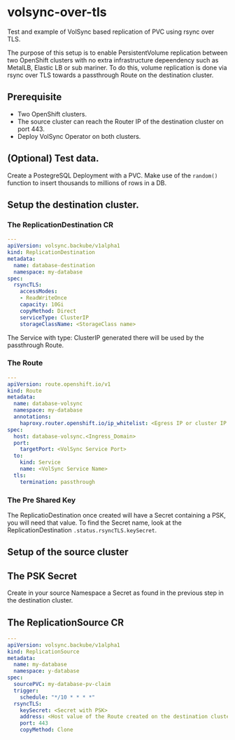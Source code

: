 # volsync-over-tls
Test and example of VolSync based replication of PVC using rsync over TLS.

The purpose of this setup is to enable PersistentVolume replication between two OpenShift clusters with no extra infrastructure depeendency such as MetalLB, Elastic LB or sub mariner.
To do this, volume replication is done via rsync over TLS towards a passthrough Route on the destination cluster.

## Prerequisite 
- Two OpenShift clusters.
- The source cluster can reach the Router IP of the destination cluster on port 443.
- Deploy VolSync Operator on both clusters.

## (Optional) Test data.
Create a PostegreSQL Deployment with a PVC. Make use of the `random()` function to insert thousands to millions of rows in a DB.

## Setup the destination cluster.
### The ReplicationDestination CR
```yaml
---
apiVersion: volsync.backube/v1alpha1
kind: ReplicationDestination
metadata:
  name: database-destination
  namespace: my-database
spec:
  rsyncTLS:
    accessModes:
    - ReadWriteOnce
    capacity: 10Gi
    copyMethod: Direct
    serviceType: ClusterIP
    storageClassName: <StorageClass name>
```
The Service with type: ClusterIP generated there will be used by the passthrough Route.

### The Route
```yaml
---
apiVersion: route.openshift.io/v1
kind: Route
metadata:
  name: database-volsync
  namespace: my-database
  annotations:
    haproxy.router.openshift.io/ip_whitelist: <Egress IP or cluster IP range of the source cluster>
spec:
  host: database-volsync.<Ingress_Domain> 
  port:
    targetPort: <VolSync Service Port>
  to:
    kind: Service
    name: <VolSync Service Name>
  tls:
    termination: passthrough
```

### The Pre Shared Key
The ReplicatioDestination once created will have a Secret containing a PSK, you will need that value. To find the Secret name, look at the ReplicationDestination `.status.rsyncTLS.keySecret`.

## Setup of the source cluster
## The PSK Secret
Create in your source Namespace a Secret as found in the previous step in the destination cluster.
## The ReplicationSource CR
```yaml
---
apiVersion: volsync.backube/v1alpha1
kind: ReplicationSource
metadata:
  name: my-database
  namespace: y-database
spec:
  sourcePVC: my-database-pv-claim
  trigger:
    schedule: "*/10 * * * *"
  rsyncTLS:
    keySecret: <Secret with PSK>
    address: <Host value of the Route created on the destination cluster>
    port: 443
    copyMethod: Clone    
```
